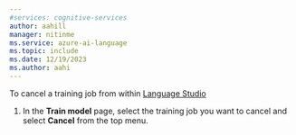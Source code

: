 ```yaml
---
#services: cognitive-services
author: aahill
manager: nitinme
ms.service: azure-ai-language
ms.topic: include
ms.date: 12/19/2023
ms.author: aahi
---
```


To cancel a training job from within [Language Studio](https://aka.ms/laguageStudio)

1. In the **Train model** page, select the training job you want to cancel and select **Cancel** from the top menu. 
